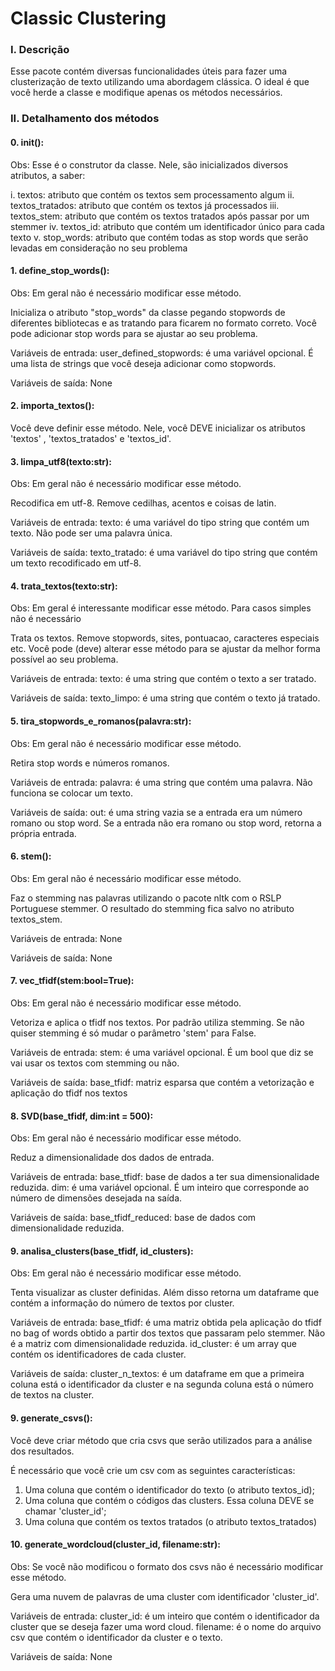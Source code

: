 # Classic Clustering

### I. Descrição
Esse pacote contém diversas funcionalidades úteis para fazer uma clusterização de texto utilizando uma abordagem clássica. O ideal é que você herde a classe e modifique apenas os métodos necessários.

### II. Detalhamento dos métodos

#### 0. __init__():
Obs: Esse é o construtor da classe. Nele, são inicializados diversos atributos, a saber:

  i. textos: atributo que contém os textos sem processamento algum
  ii. textos_tratados: atributo que contém os textos já processados
  iii. textos_stem: atributo que contém os textos tratados após passar por um stemmer
  iv. textos_id: atributo que contém um identificador único para cada texto
  v. stop_words: atributo que contém todas as stop words que serão levadas em consideração no seu problema

#### 1. define_stop_words(): 

Obs: Em geral não é necessário modificar esse método.

Inicializa o atributo "stop_words" da classe pegando stopwords de diferentes bibliotecas e as tratando para ficarem no formato correto. Você pode adicionar stop words para se ajustar ao seu problema.

Variáveis de entrada:
user_defined_stopwords: é uma variável opcional. É uma lista de strings que você deseja adicionar como stopwords.

Variáveis de saída:
None

#### 2. importa_textos():

Você deve definir esse método. Nele, você DEVE inicializar os atributos 'textos' , 'textos_tratados' e 'textos_id'.

#### 3. limpa_utf8(texto:str):

Obs: Em geral não é necessário modificar esse método.

Recodifica em utf-8. Remove cedilhas, acentos e coisas de latin.

Variáveis de entrada:
texto: é uma variável do tipo string que contém um texto. Não pode ser uma palavra única.

Variáveis de saída:
texto_tratado: é uma variável do tipo string que contém um texto recodificado em utf-8.

#### 4. trata_textos(texto:str):

Obs: Em geral é interessante modificar esse método. Para casos simples não é necessário

Trata os textos. Remove stopwords, sites, pontuacao, caracteres especiais etc. Você pode (deve) alterar esse método para se ajustar da melhor forma possível ao seu problema.

Variáveis de entrada:
texto: é uma string que contém o texto a ser tratado.

Variáveis de saída:
texto_limpo: é uma string que contém o texto já tratado.

#### 5. tira_stopwords_e_romanos(palavra:str):

Obs: Em geral não é necessário modificar esse método.

Retira stop words e números romanos.

Variáveis de entrada:
palavra: é uma string que contém uma palavra. Não funciona se colocar um texto.

Variáveis de saída:
out: é uma string vazia se a entrada era um número romano ou stop word. Se a entrada não era romano ou stop word, retorna a própria entrada.

#### 6. stem():

Obs: Em geral não é necessário modificar esse método.

Faz o stemming nas palavras utilizando o pacote nltk com o RSLP Portuguese stemmer. O resultado do stemming fica salvo no atributo textos_stem.

Variáveis de entrada:
None

Variáveis de saída:
None

#### 7. vec_tfidf(stem:bool=True):

Obs: Em geral não é necessário modificar esse método.

Vetoriza e aplica o tfidf nos textos. Por padrão utiliza stemming. Se não quiser stemming é só mudar o parâmetro 'stem' para False.

Variáveis de entrada:
stem: é uma variável opcional. É um bool que diz se vai usar os textos com stemming ou não.

Variáveis de saída:
base_tfidf: matriz esparsa que contém a vetorização e aplicação do tfidf
nos textos

#### 8. SVD(base_tfidf, dim:int = 500):

Obs: Em geral não é necessário modificar esse método.

Reduz a dimensionalidade dos dados de entrada.

Variáveis de entrada:
base_tfidf: base de dados a ter sua dimensionalidade reduzida.
dim: é uma variável opcional. É um inteiro que corresponde ao número de dimensões desejada na saída.

Variáveis de saída:
base_tfidf_reduced: base de dados com dimensionalidade reduzida.

#### 9. analisa_clusters(base_tfidf, id_clusters):

Obs: Em geral não é necessário modificar esse método.

Tenta visualizar as cluster definidas. Além disso retorna um dataframe que contém a informação do número de textos por cluster.

Variáveis de entrada:
base_tfidf: é uma matriz obtida pela aplicação do tfidf no bag of words obtido a partir dos textos que passaram pelo stemmer. Não é a matriz com dimensionalidade reduzida.
id_cluster: é um array que contém os identificadores de cada cluster.

Variáveis de saída:
cluster_n_textos: é um dataframe em que a primeira coluna está o identificador da cluster e na segunda coluna está o número de textos na cluster.

#### 9. generate_csvs():
Você deve criar método que cria csvs que serão utilizados para a análise dos resultados.

É necessário que você crie um csv com as seguintes características:
  1. Uma coluna que contém o identificador do texto (o atributo textos_id);
  2. Uma coluna que contém o códigos das clusters. Essa coluna DEVE se chamar 'cluster_id';
  3. Uma coluna que contém os textos tratados (o atributo textos_tratados)

#### 10. generate_wordcloud(cluster_id, filename:str):

Obs: Se você não modificou o formato dos csvs não é necessário modificar esse método.

Gera uma nuvem de palavras de uma cluster com identificador 'cluster_id'.

Variáveis de entrada:
cluster_id: é um inteiro que contém o identificador da cluster que se deseja fazer uma word cloud.
filename: é o nome do arquivo csv que contém o identificador da cluster e o texto.

Variáveis de saída:
None
